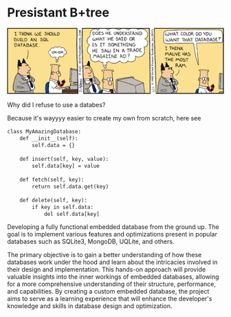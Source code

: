 # Presistant B+tree

![Database color animation meme](colorful-database-animation.gif)

Why did I refuse to use a databes?

Because it's wayyyy easier to create my own from scratch, here see

```python3
class MyAmazingDatabase:
    def __init__(self):
        self.data = {}

    def insert(self, key, value):
        self.data[key] = value

    def fetch(self, key):
        return self.data.get(key)

    def delete(self, key):
        if key in self.data:
            del self.data[key]
```

Developing a fully functional embedded database from the ground up. The goal is to implement various features and optimizations present in popular databases such as SQLite3, MongoDB, UQLite, and others.

The primary objective is to gain a better understanding of how these databases work under the hood and learn about the intricacies involved in their design and implementation. This hands-on approach will provide valuable insights into the inner workings of embedded databases, allowing for a more comprehensive understanding of their structure, performance, and capabilities. By creating a custom embedded database, the project aims to serve as a learning experience that will enhance the developer's knowledge and skills in database design and optimization.
